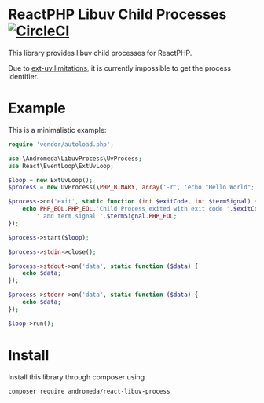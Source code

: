 # ReactPHP Libuv Child Processes [![CircleCI](https://circleci.com/gh/AndromedaGalaxy/reactphp-libuv-process.svg?style=svg)](https://circleci.com/gh/AndromedaGalaxy/reactphp-libuv-process)

This library provides libuv child processes for ReactPHP.

Due to [ext-uv limitations](https://github.com/bwoebi/php-uv/issues/71), it is currently impossible to get the process identifier.

# Example

This is a minimalistic example:
```php
require 'vendor/autoload.php';

use \Andromeda\LibuvProcess\UvProcess;
use React\EventLoop\ExtUvLoop;

$loop = new ExtUvLoop();
$process = new UvProcess(\PHP_BINARY, array('-r', 'echo "Hello World";'));

$process->on('exit', static function (int $exitCode, int $termSignal) {
    echo PHP_EOL.PHP_EOL.'Child Process exited with exit code '.$exitCode.
        ' and term signal '.$termSignal.PHP_EOL;
});

$process->start($loop);

$process->stdin->close();

$process->stdout->on('data', static function ($data) {
    echo $data;
});

$process->stderr->on('data', static function ($data) {
    echo $data;
});

$loop->run();
```

# Install

Install this library through composer using
```
composer require andromeda/react-libuv-process
```
